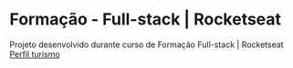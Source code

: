 # Formação - Full-stack | Rocketseat
Projeto desenvolvido durante curso de Formação Full-stack | Rocketseat</br>
<a href="https://marcialima43.github.io/Travelgram/"> Perfil turismo  </a>